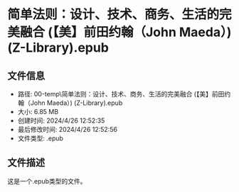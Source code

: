 ﻿# 简单法则：设计、技术、商务、生活的完美融合 (【美】前田约翰（John Maeda）) (Z-Library).epub

## 文件信息
- 路径: 00-temp\简单法则：设计、技术、商务、生活的完美融合 (【美】前田约翰（John Maeda）) (Z-Library).epub
- 大小: 6.85 MB
- 创建时间: 2024/4/26 12:52:35
- 最后修改时间: 2024/4/26 12:52:56
- 文件类型: .epub

## 文件描述
这是一个.epub类型的文件。

